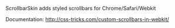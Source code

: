 ScrollbarSkin adds styled scrollbars for Chrome/Safari/Webkit

Documentation: http://css-tricks.com/custom-scrollbars-in-webkit/
